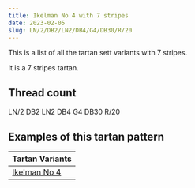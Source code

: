 ```yaml
---
title: Ikelman No 4 with 7 stripes
date: 2023-02-05
slug: LN/2/DB2/LN2/DB4/G4/DB30/R/20
---
```

This is a list of all the tartan sett variants with 7 stripes.

It is a 7 stripes tartan.


## Thread count
LN/2 DB2 LN2 DB4 G4 DB30 R/20

## Examples of this tartan pattern

| Tartan Variants |
|---------------|
| [Ikelman No 4](/variants/ln/2/db2/ln2/db4/g4/db30/r/20-db000030-g008000-lne0e0e0-rc00000)||

